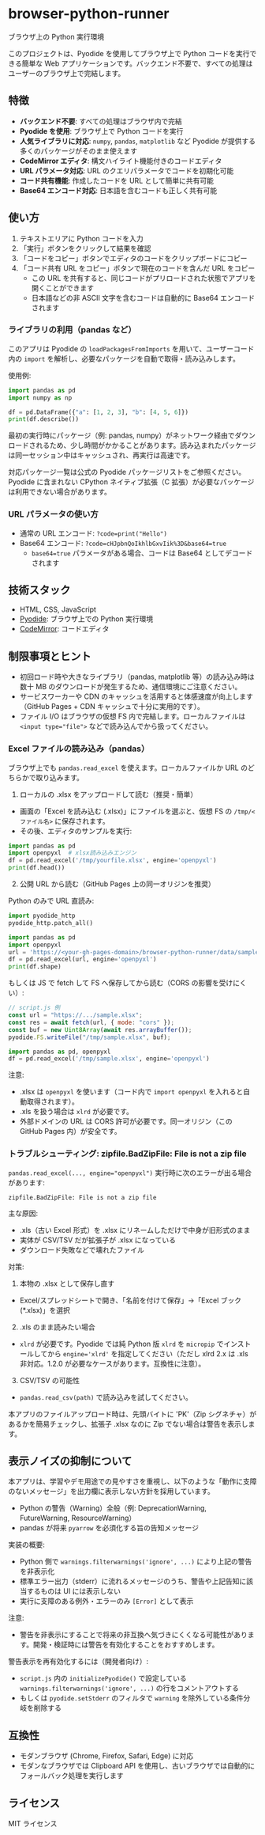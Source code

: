 # browser-python-runner

ブラウザ上の Python 実行環境

このプロジェクトは、Pyodide を使用してブラウザ上で Python コードを実行できる簡単な Web アプリケーションです。バックエンド不要で、すべての処理はユーザーのブラウザ上で完結します。

## 特徴

- **バックエンド不要**: すべての処理はブラウザ内で完結
- **Pyodide を使用**: ブラウザ上で Python コードを実行
- **人気ライブラリに対応**: `numpy`, `pandas`, `matplotlib` など Pyodide が提供する多くのパッケージがそのまま使えます
- **CodeMirror エディタ**: 構文ハイライト機能付きのコードエディタ
- **URL パラメータ対応**: URL のクエリパラメータでコードを初期化可能
- **コード共有機能**: 作成したコードを URL として簡単に共有可能
- **Base64 エンコード対応**: 日本語を含むコードも正しく共有可能

## 使い方

1. テキストエリアに Python コードを入力
2. 「実行」ボタンをクリックして結果を確認
3. 「コードをコピー」ボタンでエディタのコードをクリップボードにコピー
4. 「コード共有 URL をコピー」ボタンで現在のコードを含んだ URL をコピー
   - この URL を共有すると、同じコードがプリロードされた状態でアプリを開くことができます
   - 日本語などの非 ASCII 文字を含むコードは自動的に Base64 エンコードされます

### ライブラリの利用（pandas など）

このアプリは Pyodide の `loadPackagesFromImports` を用いて、ユーザーコード内の `import` を解析し、必要なパッケージを自動で取得・読み込みします。

使用例:

```python
import pandas as pd
import numpy as np

df = pd.DataFrame({"a": [1, 2, 3], "b": [4, 5, 6]})
print(df.describe())
```

最初の実行時にパッケージ（例: pandas, numpy）がネットワーク経由でダウンロードされるため、少し時間がかかることがあります。読み込まれたパッケージは同一セッション中はキャッシュされ、再実行は高速です。

対応パッケージ一覧は公式の Pyodide パッケージリストをご参照ください。Pyodide に含まれない CPython ネイティブ拡張（C 拡張）が必要なパッケージは利用できない場合があります。

### URL パラメータの使い方

- 通常の URL エンコード: `?code=print("Hello")`
- Base64 エンコード: `?code=cHJpbnQoIkhlbGxvIik%3D&base64=true`
  - `base64=true` パラメータがある場合、コードは Base64 としてデコードされます

## 技術スタック

- HTML, CSS, JavaScript
- [Pyodide](https://pyodide.org/): ブラウザ上での Python 実行環境
- [CodeMirror](https://codemirror.net/): コードエディタ

## 制限事項とヒント

- 初回ロード時や大きなライブラリ（pandas, matplotlib 等）の読み込み時は数十 MB のダウンロードが発生するため、通信環境にご注意ください。
- サービスワーカーや CDN のキャッシュを活用すると体感速度が向上します（GitHub Pages + CDN キャッシュで十分に実用的です）。
- ファイル I/O はブラウザの仮想 FS 内で完結します。ローカルファイルは `<input type="file">` などで読み込んでから扱ってください。

### Excel ファイルの読み込み（pandas）

ブラウザ上でも `pandas.read_excel` を使えます。ローカルファイルか URL のどちらかで取り込みます。

1. ローカルの .xlsx をアップロードして読む（推奨・簡単）

- 画面の「Excel を読み込む (.xlsx)」にファイルを選ぶと、仮想 FS の `/tmp/<ファイル名>` に保存されます。
- その後、エディタのサンプルを実行:

```python
import pandas as pd
import openpyxl  # xlsx読み込みエンジン
df = pd.read_excel('/tmp/yourfile.xlsx', engine='openpyxl')
print(df.head())
```

2. 公開 URL から読む（GitHub Pages 上の同一オリジンを推奨）

Python のみで URL 直読み:

```python
import pyodide_http
pyodide_http.patch_all()

import pandas as pd
import openpyxl
url = 'https://<your-gh-pages-domain>/browser-python-runner/data/sample.xlsx'
df = pd.read_excel(url, engine='openpyxl')
print(df.shape)
```

もしくは JS で fetch して FS へ保存してから読む（CORS の影響を受けにくい）:

```javascript
// script.js 例
const url = "https://.../sample.xlsx";
const res = await fetch(url, { mode: "cors" });
const buf = new Uint8Array(await res.arrayBuffer());
pyodide.FS.writeFile("/tmp/sample.xlsx", buf);
```

```python
import pandas as pd, openpyxl
df = pd.read_excel('/tmp/sample.xlsx', engine='openpyxl')
```

注意:

- .xlsx は `openpyxl` を使います（コード内で `import openpyxl` を入れると自動取得されます）。
- .xls を扱う場合は `xlrd` が必要です。
- 外部ドメインの URL は CORS 許可が必要です。同一オリジン（この GitHub Pages 内）が安全です。

### トラブルシューティング: zipfile.BadZipFile: File is not a zip file

`pandas.read_excel(..., engine="openpyxl")` 実行時に次のエラーが出る場合があります:

```
zipfile.BadZipFile: File is not a zip file
```

主な原因:

- .xls（古い Excel 形式）を .xlsx にリネームしただけで中身が旧形式のまま
- 実体が CSV/TSV だが拡張子が .xlsx になっている
- ダウンロード失敗などで壊れたファイル

対策:

1. 本物の .xlsx として保存し直す

- Excel/スプレッドシートで開き、「名前を付けて保存」→「Excel ブック (\*.xlsx)」を選択

2. .xls のまま読みたい場合

- `xlrd` が必要です。Pyodide では純 Python 版 `xlrd` を `micropip` でインストールしてから `engine='xlrd'` を指定してください（ただし xlrd 2.x は .xls 非対応。1.2.0 が必要なケースがあります。互換性に注意）。

3. CSV/TSV の可能性

- `pandas.read_csv(path)` で読み込みを試してください。

本アプリのファイルアップロード時は、先頭バイトに 'PK'（Zip シグネチャ）があるかを簡易チェックし、拡張子 .xlsx なのに Zip でない場合は警告を表示します。

## 表示ノイズの抑制について

本アプリは、学習やデモ用途での見やすさを重視し、以下のような「動作に支障のないメッセージ」を出力欄に表示しない方針を採用しています。

- Python の警告（Warning）全般（例: DeprecationWarning, FutureWarning, ResourceWarning）
- pandas が将来 `pyarrow` を必須化する旨の告知メッセージ

実装の概要:

- Python 側で `warnings.filterwarnings('ignore', ...)` により上記の警告を非表示化
- 標準エラー出力（stderr）に流れるメッセージのうち、警告や上記告知に該当するものは UI には表示しない
- 実行に支障のある例外・エラーのみ `[Error]` として表示

注意:

- 警告を非表示にすることで将来の非互換へ気づきにくくなる可能性があります。開発・検証時には警告を有効化することをおすすめします。

警告表示を再有効化するには（開発者向け）:

- `script.js` 内の `initializePyodide()` で設定している `warnings.filterwarnings('ignore', ...)` の行をコメントアウトする
- もしくは `pyodide.setStderr` のフィルタで `warning` を除外している条件分岐を削除する

## 互換性

- モダンブラウザ (Chrome, Firefox, Safari, Edge) に対応
- モダンなブラウザでは Clipboard API を使用し、古いブラウザでは自動的にフォールバック処理を実行します

## ライセンス

MIT ライセンス
